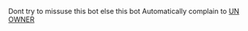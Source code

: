 Dont try to missuse this bot else this bot Automatically complain to [UN OWNER](https://t.me/harsh_un)
